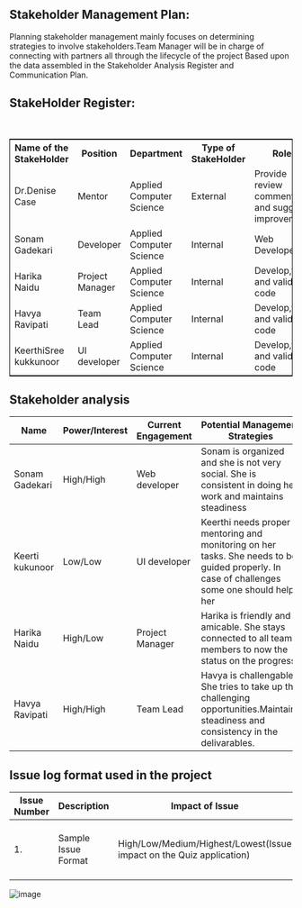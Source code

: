 ## Stakeholder Management Plan:
Planning stakeholder management mainly focuses on determining strategies to involve stakeholders.Team Manager will be in charge of connecting with partners all through the lifecycle of the project Based upon the data assembled in the Stakeholder Analysis Register and Communication Plan.
<!DOCTYPE html>
<html lang="en">
<head>
  <meta charset="utf-8">
  <link rel="stylesheet" href="https://stackpath.bootstrapcdn.com/bootstrap/4.3.1/css/bootstrap.min.css">
  <link rel="stylesheet" href="https://stackpath.bootstrapcdn.com/bootstrap/4.3.1/js/bootstrap.min.js">
  <link rel="stylesheet" href="https://stackpath.bootstrapcdn.com/bootstrap/4.3.1/js/bootstrap.bundle.min.js">
</head>
<body>
<h2>StakeHolder Register:</h2><br>
<table style="width:100%;border: 1px solid black;">
  <tr>
    <th>Name of the StakeHolder</th>
    <th>Position</th> 
<th>Department</th>
	<th>Type of StakeHolder</th>
	<th>Roles</th>
	<th>Contact Info</th>
  </tr> 
  <tr>
    <td>Dr.Denise Case</td>
    <td>Mentor</td> 
    <td>
	Applied Computer Science</td>
	 <td>External</td> 
	 <td>Provide review comments and suggest improvements</td>
	  <td>Maryville,Missouri</td> 
  </tr>
  <tr>
  <td>Sonam Gadekari</td>
    <td>Developer</td> 
    <td>
	Applied Computer Science</td>	 
	 <td>Internal</td> 
	 <td>Web Developer</td>
	  <td>sonam.gadekari@gmail.com</td> 
  </tr>
  <tr>
    <td>Harika Naidu</td>
    <td>Project Manager</td> 
    <td>
    Applied Computer Science</td>
	 <td>Internal</td> 
	 <td>Develop,test and validate code</td>
	  <td>nagaharika.n@gmail.com</td> 
  </tr>
  <tr>
    <td>Havya Ravipati</td>
    <td>Team Lead</td> 
    <td>
	Applied Computer Science</td>
	 <td>Internal</td> 
	 <td>Develop,test and validate code</td>
	  <td>havya.ravipati@gmail.com</td> 
  </tr>
<tr>
    <td>KeerthiSree kukkunoor</td>
    <td>UI developer</td> 
    <td>
	Applied Computer Science</td>
	 <td>Internal</td> 
	 <td>Develop,test and validate code</td>
	  <td>keerthi.sree@gmail.com</td> 
  </tr>
</table>
</body>
</html>

## Stakeholder analysis
Name|Power/Interest|Current Engagement|Potential Management Strategies|
---|---|--|--|
Sonam Gadekari	| High/High | Web developer | Sonam is organized and she is not very social. She is consistent in doing her work and maintains steadiness |
Keerti kukunoor	| Low/Low | UI developer | Keerthi needs proper mentoring and monitoring on her tasks. She needs to be guided properly. In case of challenges some one should help her |
Harika Naidu	| High/Low | Project Manager | Harika is friendly and amicable. She stays connected to all team members to now the status on the progress. |
Havya Ravipati| High/High | Team  Lead | Havya is challengable. She tries to take up the challenging opportunities.Maintains steadiness and consistency in the delivarables. |

## Issue log format used in the project

|Issue Number|Description|Impact of Issue|Reported By|Assigned To|Due Date|Status|Comments|
|---|---|--|--|--|--|--|--|
|1.	| Sample Issue Format  | High/Low/Medium/Highest/Lowest(Issue impact on the Quiz application) | Stake holder name| Stake holder name|July 1st 2019|To Do|Ex: Issue incorrectly assigned or Work in progress|

![image](https://user-images.githubusercontent.com/43020059/59005388-eb352c80-87e2-11e9-824b-356ca7e11d6b.png)


